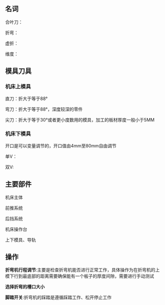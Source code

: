 ## 名词

合叶刀：

折弯：

虚折：

维度：



## 模具刀具

### 机床上模具

直刀：折大于等于88°

弯刀：折大于等于88°，深度较深的零件

尖刀：折大于等于30°或者更小度数用的模具，加工的板材厚度一般小于5MM

### 机床下模具

开口是可以变量调节的，开口值由4mm至80mm自由调节

单V：

双V:

## 主要部件

机床主体

前推系统

后挡系统

机床操作台

上下模具、导轨

## 操作

**折弯机行程调节**:主要是检查折弯机能否进行正常工作，具体操作为在折弯机的上模下行到最底部的距离需要确保能有一个板子的厚度间隙，需要进行手动测试

**选择折弯的槽口大小**

**脚踏开关**:折弯机的踩踏是遵循踩踏工作、松开停止工作